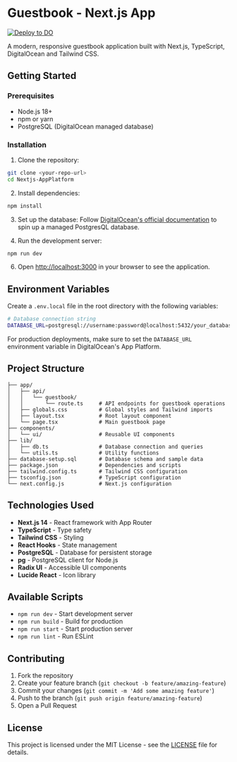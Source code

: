 # Guestbook - Next.js App

[![Deploy to DO](https://www.deploytodo.com/do-btn-blue.svg)](https://cloud.digitalocean.com/apps/new?repo=https://github.com/Haimantika/Nextjs-AppPlatform/tree/main)

A modern, responsive guestbook application built with Next.js, TypeScript, DigitalOcean and Tailwind CSS.

## Getting Started

### Prerequisites

- Node.js 18+ 
- npm or yarn
- PostgreSQL (DigitalOcean managed database)

### Installation

1. Clone the repository:
```bash
git clone <your-repo-url>
cd Nextjs-AppPlatform
```

2. Install dependencies:
```bash
npm install
```

3. Set up the database:
  Follow [DigitalOcean's official documentation](https://docs.digitalocean.com/products/databases/postgresql/getting-started/quickstart/) to spin up a managed PostgresQL database. 

5. Run the development server:
```bash
npm run dev
```

6. Open [http://localhost:3000](http://localhost:3000) in your browser to see the application.

## Environment Variables

Create a `.env.local` file in the root directory with the following variables:

```bash
# Database connection string
DATABASE_URL=postgresql://username:password@localhost:5432/your_database_name
```

For production deployments, make sure to set the `DATABASE_URL` environment variable in DigitalOcean's App Platform.

## Project Structure

```
├── app/
│   ├── api/
│   │   └── guestbook/
│   │       └── route.ts     # API endpoints for guestbook operations
│   ├── globals.css          # Global styles and Tailwind imports
│   ├── layout.tsx           # Root layout component
│   └── page.tsx             # Main guestbook page
├── components/
│   └── ui/                  # Reusable UI components
├── lib/
│   ├── db.ts                # Database connection and queries
│   └── utils.ts             # Utility functions
├── database-setup.sql       # Database schema and sample data
├── package.json             # Dependencies and scripts
├── tailwind.config.ts       # Tailwind CSS configuration
├── tsconfig.json            # TypeScript configuration
└── next.config.js           # Next.js configuration
```

## Technologies Used

- **Next.js 14** - React framework with App Router
- **TypeScript** - Type safety
- **Tailwind CSS** - Styling
- **React Hooks** - State management
- **PostgreSQL** - Database for persistent storage
- **pg** - PostgreSQL client for Node.js
- **Radix UI** - Accessible UI components
- **Lucide React** - Icon library

## Available Scripts

- `npm run dev` - Start development server
- `npm run build` - Build for production
- `npm run start` - Start production server
- `npm run lint` - Run ESLint

## Contributing

1. Fork the repository
2. Create your feature branch (`git checkout -b feature/amazing-feature`)
3. Commit your changes (`git commit -m 'Add some amazing feature'`)
4. Push to the branch (`git push origin feature/amazing-feature`)
5. Open a Pull Request

## License

This project is licensed under the MIT License - see the [LICENSE](LICENSE) file for details.
